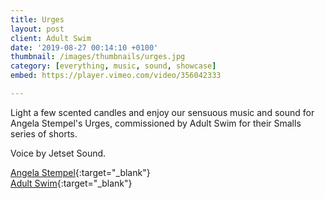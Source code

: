 ```yaml
---
title: Urges
layout: post
client: Adult Swim
date: '2019-08-27 00:14:10 +0100'
thumbnail: /images/thumbnails/urges.jpg
category: [everything, music, sound, showcase]
embed: https://player.vimeo.com/video/356042333

---
```


Light a few scented candles and enjoy our sensuous music and sound for Angela Stempel's Urges, commissioned by Adult Swim for their Smalls series of shorts.

Voice by Jetset Sound.

[Angela Stempel](https://angelastempel.com/){:target="_blank"}  
[Adult Swim](https://www.adultswim.com/){:target="_blank"}